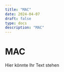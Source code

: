 ```yaml
---
title: "MAC"
date: 2024-04-07
draft: false
type: docs
description: "MAC"
---
```


# MAC

Hier könnte Ihr Text stehen